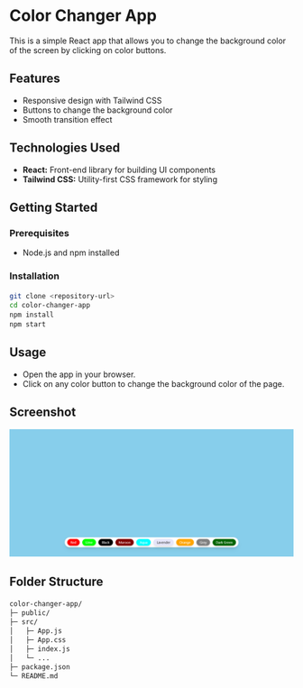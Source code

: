 # Color Changer App

This is a simple React app that allows you to change the background color of the screen by clicking on color buttons.

## Features
- Responsive design with Tailwind CSS
- Buttons to change the background color
- Smooth transition effect

## Technologies Used
- **React:** Front-end library for building UI components
- **Tailwind CSS:** Utility-first CSS framework for styling

## Getting Started

### Prerequisites
- Node.js and npm installed

### Installation
```bash
git clone <repository-url>
cd color-changer-app
npm install
npm start
```

## Usage
- Open the app in your browser.
- Click on any color button to change the background color of the page.

## Screenshot
![Color Changer App](https://github.com/connect-aditya/Background-Changer/blob/9351f920fdf816a4b09c355e55c0617dd2a9cceb/src/assets/Screenshot%202025-02-27%20194656.png)

## Folder Structure
```
color-changer-app/
├─ public/
├─ src/
│   ├─ App.js
│   ├─ App.css
│   ├─ index.js
│   └─ ...
├─ package.json
└─ README.md
```
